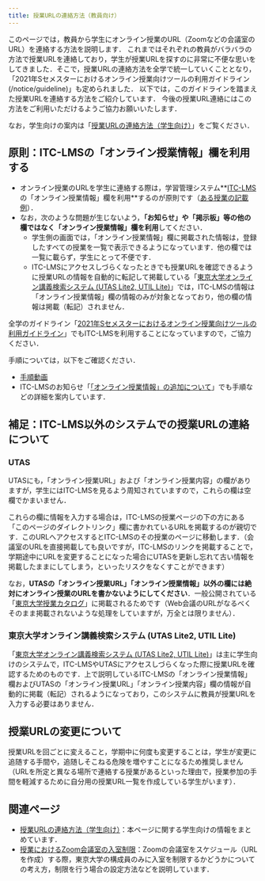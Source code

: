 ```yaml
---
title: 授業URLの連絡方法（教員向け）
---
```


このページでは，教員から学生にオンライン授業のURL（Zoomなどの会議室のURL）を連絡する方法を説明します．
これまではそれぞれの教員がバラバラの方法で授業URLを連絡しており，学生が授業URLを探すのに非常に不便な思いをしてきました．そこで，授業URLの連絡方法を全学で統一していくこととなり，「2021年Sセメスターにおけるオンライン授業向けツールの利用ガイドライン(/notice/guideline)」も定められました．
以下では，このガイドラインを踏まえた授業URLを連絡する方法をご紹介しています．
今後の授業URL連絡にはこの方法をご利用いただけるようご協力お願いいたします．

なお，学生向けの案内は「[授業URLの連絡方法（学生向け）](/oc/url)」をご覧ください．

## 原則：ITC-LMSの「オンライン授業情報」欄を利用する

- オンライン授業のURLを学生に連絡する際は，学習管理システム**[ITC-LMS](/itc_lms)の「オンライン授業情報」欄を利用**するのが原則です（[ある授業の記載例](https://itc-lms.ecc.u-tokyo.ac.jp/lms/course?idnumber=2020FEN-EE3d16L10J01)）．
- なお，次のような問題が生じないよう，**「お知らせ」や「掲示板」等の他の欄ではなく「オンライン授業情報」欄を利用**してください．
    - 学生側の画面では，「オンライン授業情報」欄に掲載された情報は，登録したすべての授業を一覧で表示できるようになっています．他の欄では一覧に載らず，学生にとって不便です．
    - ITC-LMSにアクセスしづらくなったときでも授業URLを確認できるように授業URLの情報を自動的に転記して掲載している「[東京大学オンライン講義検索システム (UTAS Lite2, UTIL Lite)](https://utelecon-directory.adm.u-tokyo.ac.jp/)」では，ITC-LMSの情報は「オンライン授業情報」欄の情報のみが対象となっており，他の欄の情報は掲載（転記）されません．

全学のガイドライン「[2021年Sセメスターにおけるオンライン授業向けツールの利用ガイドライン](/notice/guideline)」でもITC-LMSを利用することになっていますので，ご協力ください．

手順については，以下をご確認ください．

- [手順動画](https://youtu.be/JeBwwDfhJJw)
- ITC-LMSのお知らせ「[「オンライン授業情報」の追加について](https://www.ecc.u-tokyo.ac.jp/announcement/2020/09/16_3208.html)」でも手順などの詳細を案内しています．


## 補足：ITC-LMS以外のシステムでの授業URLの連絡について

### UTAS

UTASにも，「オンライン授業URL」および「オンライン授業内容」の欄がありますが，学生にはITC-LMSを見るよう周知されていますので，これらの欄は空欄でかまいません．

これらの欄に情報を入力する場合は，ITC-LMSの授業ページの下の方にある「このページのダイレクトリンク」欄に書かれているURLを掲載するのが親切です．このURLへアクセスするとITC-LMSのその授業のページに移動します．（会議室のURLを直接掲載しても良いですが，ITC-LMSのリンクを掲載することで，学期途中にURLを変更することになった場合にUTASを更新し忘れて古い情報を掲載したままにしてしまう，といったリスクをなくすことができます）

なお，**UTASの「オンライン授業URL」「オンライン授業情報」以外の欄には絶対にオンライン授業のURLを書かないようにしてください**．一般公開されている「[東京大学授業カタログ](https://catalog.he.u-tokyo.ac.jp/)」に掲載されるためです（Web会議のURLがなるべくそのまま掲載されないような処理をしていますが，万全とは限りません）．

### 東京大学オンライン講義検索システム (UTAS Lite2, UTIL Lite)

「[東京大学オンライン講義検索システム (UTAS Lite2, UTIL Lite)](https://utelecon-directory.adm.u-tokyo.ac.jp/)」は主に学生向けのシステムで，ITC-LMSやUTASにアクセスしづらくなった際に授業URLを確認するためのものです．上で説明しているITC-LMSの「オンライン授業情報」欄およびUTASの「オンライン授業URL」「オンライン授業内容」欄の情報が自動的に掲載（転記）されるようになっており，このシステムに教員が授業URLを入力する必要はありません．

## 授業URLの変更について

授業URLを回ごとに変えること，学期中に何度も変更することは，学生が変更に追随する手間や，追随しそこねる危険を増やすことになるため推奨しません（URLを所定と異なる場所で連絡する授業があるといった理由で，授業参加の手間を軽減するために自分用の授業URL一覧を作成している学生がいます）．

## 関連ページ

- [授業URLの連絡方法（学生向け）](/oc/url)：本ページに関する学生向けの情報をまとめています．
- [授業におけるZoom会議室の入室制限](/faculty_members/zoom_access_control)：Zoomの会議室をスケジュール（URLを作成）する際，東京大学の構成員のみに入室を制限するかどうかについての考え方，制限を行う場合の設定方法などを説明しています．
